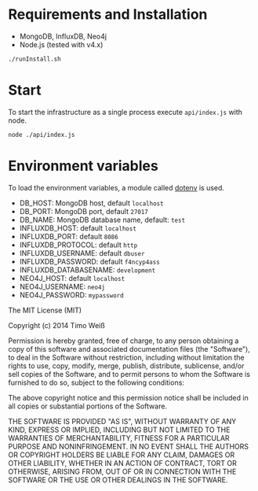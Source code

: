 # Requirements and Installation

* MongoDB, InfluxDB, Neo4j
* Node.js (tested with v4.x)

`./runInstall.sh`

# Start

To start the infrastructure as a single process execute `api/index.js` with node.

`node ./api/index.js`

# Environment variables

To load the environment variables, a module called [dotenv](https://github.com/motdotla/dotenv) is used.

* DB_HOST: MongoDB host, default `localhost`
* DB_PORT: MongoDB port, default `27017`
* DB_NAME: MongoDB database name, default: `test`
* INFLUXDB_HOST: default `localhost`
* INFLUXDB_PORT: default `8086`
* INFLUXDB_PROTOCOL: default `http`
* INFLUXDB_USERNAME: default `dbuser`
* INFLUXDB_PASSWORD: default `f4ncyp4ass`
* INFLUXDB_DATABASENAME: `development`
* NEO4J_HOST: default `localhost`
* NEO4J_USERNAME: `neo4j`
* NEO4J_PASSWORD: `mypassword`

The MIT License (MIT)

Copyright (c) 2014 Timo Weiß

Permission is hereby granted, free of charge, to any person obtaining a copy
of this software and associated documentation files (the "Software"), to deal
in the Software without restriction, including without limitation the rights
to use, copy, modify, merge, publish, distribute, sublicense, and/or sell
copies of the Software, and to permit persons to whom the Software is
furnished to do so, subject to the following conditions:

The above copyright notice and this permission notice shall be included in all
copies or substantial portions of the Software.

THE SOFTWARE IS PROVIDED "AS IS", WITHOUT WARRANTY OF ANY KIND, EXPRESS OR
IMPLIED, INCLUDING BUT NOT LIMITED TO THE WARRANTIES OF MERCHANTABILITY,
FITNESS FOR A PARTICULAR PURPOSE AND NONINFRINGEMENT. IN NO EVENT SHALL THE
AUTHORS OR COPYRIGHT HOLDERS BE LIABLE FOR ANY CLAIM, DAMAGES OR OTHER
LIABILITY, WHETHER IN AN ACTION OF CONTRACT, TORT OR OTHERWISE, ARISING FROM,
OUT OF OR IN CONNECTION WITH THE SOFTWARE OR THE USE OR OTHER DEALINGS IN THE
SOFTWARE.
